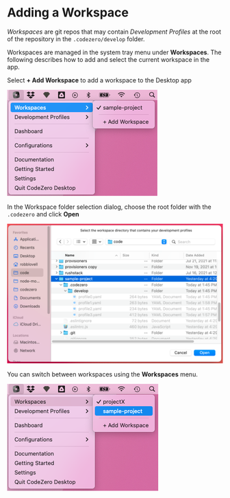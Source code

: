 # Adding a Workspace

_Workspaces_ are git repos that may contain _Development Profiles_ at the root of the repository in the `.codezero/develop` folder.

Workspaces are managed in the system tray menu under **Workspaces**. The following describes how to add and select the current workspace in the app.

Select **+ Add Workspace** to add a workspace to the Desktop app

![Menu Empty Workspaces](../../_media/app/add-workspace.png)

In the Workspace folder selection dialog, choose the root folder with the `.codezero` and click **Open**

![Dialog Select Workspace](../../_media/app/dialog-select-workspace.png)

You can switch between workspaces using the **Workspaces** menu.

![Menu Workspace](../../_media/app/switch-workspace.png)
